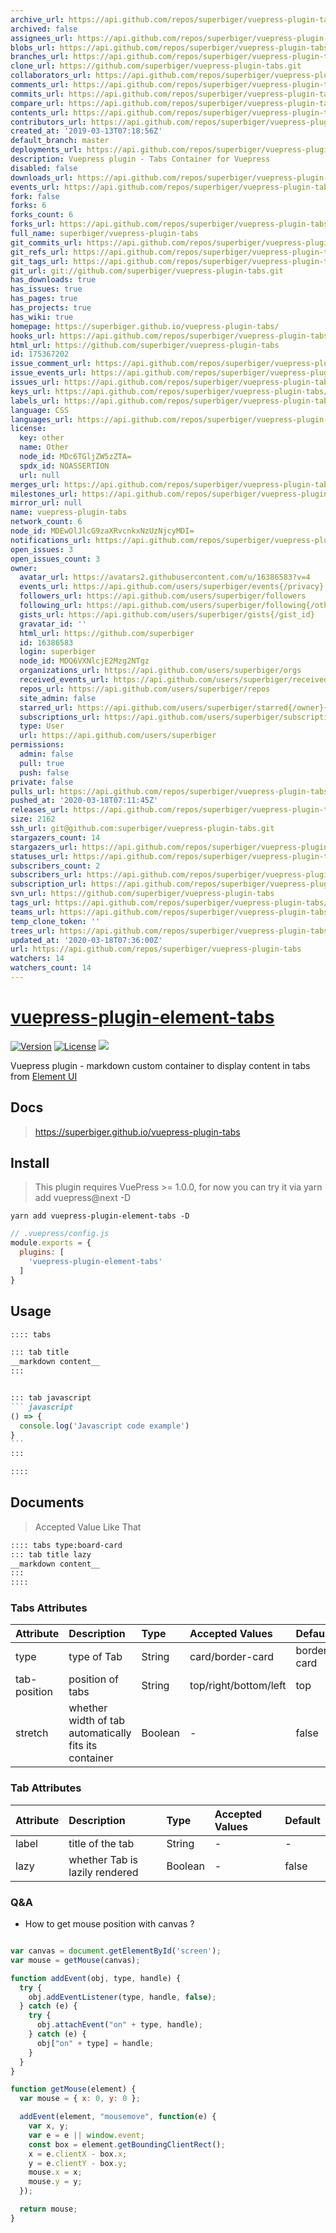 ```yaml
---
archive_url: https://api.github.com/repos/superbiger/vuepress-plugin-tabs/{archive_format}{/ref}
archived: false
assignees_url: https://api.github.com/repos/superbiger/vuepress-plugin-tabs/assignees{/user}
blobs_url: https://api.github.com/repos/superbiger/vuepress-plugin-tabs/git/blobs{/sha}
branches_url: https://api.github.com/repos/superbiger/vuepress-plugin-tabs/branches{/branch}
clone_url: https://github.com/superbiger/vuepress-plugin-tabs.git
collaborators_url: https://api.github.com/repos/superbiger/vuepress-plugin-tabs/collaborators{/collaborator}
comments_url: https://api.github.com/repos/superbiger/vuepress-plugin-tabs/comments{/number}
commits_url: https://api.github.com/repos/superbiger/vuepress-plugin-tabs/commits{/sha}
compare_url: https://api.github.com/repos/superbiger/vuepress-plugin-tabs/compare/{base}...{head}
contents_url: https://api.github.com/repos/superbiger/vuepress-plugin-tabs/contents/{+path}
contributors_url: https://api.github.com/repos/superbiger/vuepress-plugin-tabs/contributors
created_at: '2019-03-13T07:18:56Z'
default_branch: master
deployments_url: https://api.github.com/repos/superbiger/vuepress-plugin-tabs/deployments
description: Vuepress plugin - Tabs Container for Vuepress
disabled: false
downloads_url: https://api.github.com/repos/superbiger/vuepress-plugin-tabs/downloads
events_url: https://api.github.com/repos/superbiger/vuepress-plugin-tabs/events
fork: false
forks: 6
forks_count: 6
forks_url: https://api.github.com/repos/superbiger/vuepress-plugin-tabs/forks
full_name: superbiger/vuepress-plugin-tabs
git_commits_url: https://api.github.com/repos/superbiger/vuepress-plugin-tabs/git/commits{/sha}
git_refs_url: https://api.github.com/repos/superbiger/vuepress-plugin-tabs/git/refs{/sha}
git_tags_url: https://api.github.com/repos/superbiger/vuepress-plugin-tabs/git/tags{/sha}
git_url: git://github.com/superbiger/vuepress-plugin-tabs.git
has_downloads: true
has_issues: true
has_pages: true
has_projects: true
has_wiki: true
homepage: https://superbiger.github.io/vuepress-plugin-tabs/
hooks_url: https://api.github.com/repos/superbiger/vuepress-plugin-tabs/hooks
html_url: https://github.com/superbiger/vuepress-plugin-tabs
id: 175367202
issue_comment_url: https://api.github.com/repos/superbiger/vuepress-plugin-tabs/issues/comments{/number}
issue_events_url: https://api.github.com/repos/superbiger/vuepress-plugin-tabs/issues/events{/number}
issues_url: https://api.github.com/repos/superbiger/vuepress-plugin-tabs/issues{/number}
keys_url: https://api.github.com/repos/superbiger/vuepress-plugin-tabs/keys{/key_id}
labels_url: https://api.github.com/repos/superbiger/vuepress-plugin-tabs/labels{/name}
language: CSS
languages_url: https://api.github.com/repos/superbiger/vuepress-plugin-tabs/languages
license:
  key: other
  name: Other
  node_id: MDc6TGljZW5zZTA=
  spdx_id: NOASSERTION
  url: null
merges_url: https://api.github.com/repos/superbiger/vuepress-plugin-tabs/merges
milestones_url: https://api.github.com/repos/superbiger/vuepress-plugin-tabs/milestones{/number}
mirror_url: null
name: vuepress-plugin-tabs
network_count: 6
node_id: MDEwOlJlcG9zaXRvcnkxNzUzNjcyMDI=
notifications_url: https://api.github.com/repos/superbiger/vuepress-plugin-tabs/notifications{?since,all,participating}
open_issues: 3
open_issues_count: 3
owner:
  avatar_url: https://avatars2.githubusercontent.com/u/16386583?v=4
  events_url: https://api.github.com/users/superbiger/events{/privacy}
  followers_url: https://api.github.com/users/superbiger/followers
  following_url: https://api.github.com/users/superbiger/following{/other_user}
  gists_url: https://api.github.com/users/superbiger/gists{/gist_id}
  gravatar_id: ''
  html_url: https://github.com/superbiger
  id: 16386583
  login: superbiger
  node_id: MDQ6VXNlcjE2Mzg2NTgz
  organizations_url: https://api.github.com/users/superbiger/orgs
  received_events_url: https://api.github.com/users/superbiger/received_events
  repos_url: https://api.github.com/users/superbiger/repos
  site_admin: false
  starred_url: https://api.github.com/users/superbiger/starred{/owner}{/repo}
  subscriptions_url: https://api.github.com/users/superbiger/subscriptions
  type: User
  url: https://api.github.com/users/superbiger
permissions:
  admin: false
  pull: true
  push: false
private: false
pulls_url: https://api.github.com/repos/superbiger/vuepress-plugin-tabs/pulls{/number}
pushed_at: '2020-03-18T07:11:45Z'
releases_url: https://api.github.com/repos/superbiger/vuepress-plugin-tabs/releases{/id}
size: 2162
ssh_url: git@github.com:superbiger/vuepress-plugin-tabs.git
stargazers_count: 14
stargazers_url: https://api.github.com/repos/superbiger/vuepress-plugin-tabs/stargazers
statuses_url: https://api.github.com/repos/superbiger/vuepress-plugin-tabs/statuses/{sha}
subscribers_count: 2
subscribers_url: https://api.github.com/repos/superbiger/vuepress-plugin-tabs/subscribers
subscription_url: https://api.github.com/repos/superbiger/vuepress-plugin-tabs/subscription
svn_url: https://github.com/superbiger/vuepress-plugin-tabs
tags_url: https://api.github.com/repos/superbiger/vuepress-plugin-tabs/tags
teams_url: https://api.github.com/repos/superbiger/vuepress-plugin-tabs/teams
temp_clone_token: ''
trees_url: https://api.github.com/repos/superbiger/vuepress-plugin-tabs/git/trees{/sha}
updated_at: '2020-03-18T07:36:00Z'
url: https://api.github.com/repos/superbiger/vuepress-plugin-tabs
watchers: 14
watchers_count: 14
---
```


# [vuepress-plugin-element-tabs](https://superbiger.github.io/vuepress-plugin-tabs/)

<a href="https://www.npmjs.com/package/vuepress-plugin-element-tabs"><img src="https://img.shields.io/npm/v/vuepress-plugin-element-tabs.svg" alt="Version"></a>
<a href="https://www.npmjs.com/package/vuepress-plugin-element-tabs"><img src="https://img.shields.io/npm/l/vuepress-plugin-element-tabs.svg" alt="License"></a>
<img src="https://img.shields.io/badge/thanks-element-brightgreen.svg"/>

Vuepress plugin - markdown custom container to display content in tabs from [Element UI](https://github.com/ElemeFE/element)

## Docs
> https://superbiger.github.io/vuepress-plugin-tabs

## Install
> This plugin requires VuePress >= 1.0.0, for now you can try it via yarn add vuepress@next -D 

```shell
yarn add vuepress-plugin-element-tabs -D
```

```javascript
// .vuepress/config.js
module.exports = {
  plugins: [
    'vuepress-plugin-element-tabs'
  ]
}
```

## Usage

~~~ md
:::: tabs

::: tab title
__markdown content__
:::


::: tab javascript
``` javascript
() => {
  console.log('Javascript code example')
}
```
:::

::::

~~~

## Documents
> Accepted Value Like That
~~~md
:::: tabs type:board-card
::: tab title lazy
__markdown content__
:::
::::
~~~

### Tabs Attributes
|Attribute|Description|Type|Accepted Values|Default|
|:--|:--|:--|:--|:--|
|type|type of Tab|String|card/border-card|border-card|
|tab-position|position of tabs|String|top/right/bottom/left|top|
|stretch|whether width of tab automatically fits its container|Boolean|-|false|


### Tab Attributes
|Attribute|Description|Type|Accepted Values|Default|
|:--|:--|:--|:--|:--|
|label|title of the tab|String|-|-|
|lazy|whether Tab is lazily rendered|Boolean|-|false|

### Q&A
* How to get mouse position with canvas ?
```javascript

var canvas = document.getElementById('screen');
var mouse = getMouse(canvas);

function addEvent(obj, type, handle) {
  try {
    obj.addEventListener(type, handle, false);
  } catch (e) {
    try {
      obj.attachEvent("on" + type, handle);
    } catch (e) {
      obj["on" + type] = handle;
    }
  }
}

function getMouse(element) {
  var mouse = { x: 0, y: 0 };

  addEvent(element, "mousemove", function(e) {
    var x, y;
    var e = e || window.event;
    const box = element.getBoundingClientRect();
    x = e.clientX - box.x;
    y = e.clientY - box.y;
    mouse.x = x;
    mouse.y = y;
  });

  return mouse;
}
```

